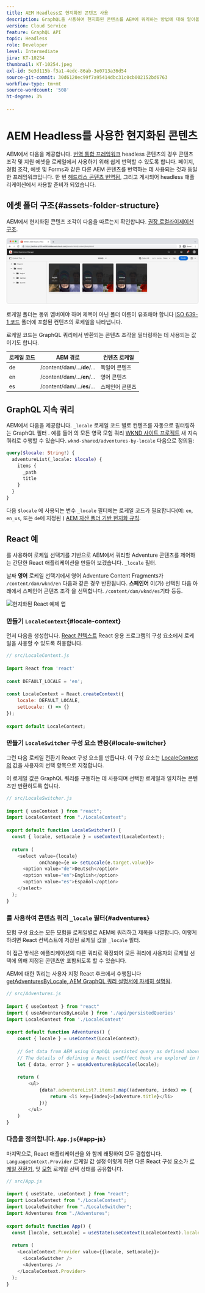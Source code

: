 ```yaml
---
title: AEM Headless로 현지화된 콘텐츠 사용
description: GraphQL을 사용하여 현지화된 콘텐츠를 AEM에 쿼리하는 방법에 대해 알아봅니다.
version: Cloud Service
feature: GraphQL API
topic: Headless
role: Developer
level: Intermediate
jira: KT-10254
thumbnail: KT-10254.jpeg
exl-id: 5e3d115b-f3a1-4edc-86ab-3e0713a36d54
source-git-commit: 30d6120ec99f7a95414dbc31c0cb002152bd6763
workflow-type: tm+mt
source-wordcount: '508'
ht-degree: 3%

---
```


# AEM Headless를 사용한 현지화된 콘텐츠

AEM에서 다음을 제공합니다. [번역 통합 프레임워크](https://experienceleague.adobe.com/docs/experience-manager-cloud-service/content/sites/administering/reusing-content/translation/integration-framework.html) headless 콘텐츠의 경우 콘텐츠 조각 및 지원 에셋을 로케일에서 사용하기 위해 쉽게 번역할 수 있도록 합니다. 페이지, 경험 조각, 에셋 및 Forms과 같은 다른 AEM 콘텐츠를 번역하는 데 사용되는 것과 동일한 프레임워크입니다. 한 번 [헤드리스 콘텐츠 번역됨](https://experienceleague.adobe.com/docs/experience-manager-cloud-service/content/headless/journeys/translation/overview.html), 그리고 게시되어 headless 애플리케이션에서 사용할 준비가 되었습니다.

## 에셋 폴더 구조{#assets-folder-structure}

AEM에서 현지화된 콘텐츠 조각이 다음을 따르는지 확인합니다. [권장 로컬라이제이션 구조](https://experienceleague.adobe.com/docs/experience-manager-cloud-service/content/headless/journeys/translation/getting-started.html#recommended-structure).

![현지화된 AEM assets 폴더](./assets/localized-content/asset-folders.jpg)

로케일 폴더는 동위 멤버여야 하며 제목이 아닌 폴더 이름이 유효해야 합니다 [ISO 639-1 코드](https://en.wikipedia.org/wiki/List_of_ISO_639-1_codes) 폴더에 포함된 컨텐츠의 로케일을 나타냅니다.

로케일 코드는 GraphQL 쿼리에서 반환되는 콘텐츠 조각을 필터링하는 데 사용되는 값이기도 합니다.

| 로케일 코드 | AEM 경로 | 컨텐츠 로케일 |
|--------------------------------|----------|----------|
| de | /content/dam/.../**de**/... | 독일어 콘텐츠 |
| en | /content/dam/.../**en**/... | 영어 콘텐츠 |
| es | /content/dam/.../**es**/... | 스페인어 콘텐츠 |

## GraphQL 지속 쿼리

AEM에서 다음을 제공합니다. `_locale` 로케일 코드 별로 컨텐츠를 자동으로 필터링하는 GraphQL 필터 . 예를 들어 의 모든 영국 모험 쿼리 [WKND 사이트 프로젝트](https://github.com/adobe/aem-guides-wknd) 새 지속 쿼리로 수행할 수 있습니다. `wknd-shared/adventures-by-locale` 다음으로 정의됨:

```graphql
query($locale: String!) {
  adventureList(_locale: $locale) {
    items {      
      _path
      title
    }
  }
}
```

다음 `$locale` 에 사용되는 변수 `_locale` 필터에는 로케일 코드가 필요합니다(예: `en`, `en_us`, 또는 `de`에 지정된 ) [AEM 자산 폴더 기반 현지화 규칙](#assets-folder-structure).

## React 예

를 사용하여 로케일 선택기를 기반으로 AEM에서 쿼리할 Adventure 콘텐츠를 제어하는 간단한 React 애플리케이션을 만들어 보겠습니다. `_locale` 필터.

날짜 __영어__ 로케일 선택기에서 영어 Adventure Content Fragments가 `/content/dam/wknd/en` 다음과 같은 경우 반환됩니다. __스페인어__ 이(가) 선택된 다음 아래에서 스페인어 콘텐츠 조각 을 선택합니다. `/content/dam/wknd/es`기타 등등.

![현지화된 React 예제 앱](./assets/localized-content/react-example.png)

### 만들기 `LocaleContext`{#locale-context}

먼저 다음을 생성합니다. [React 컨텍스트](https://reactjs.org/docs/context.html) React 응용 프로그램의 구성 요소에서 로케일을 사용할 수 있도록 허용합니다.

```javascript
// src/LocaleContext.js

import React from 'react'

const DEFAULT_LOCALE = 'en';

const LocaleContext = React.createContext({
    locale: DEFAULT_LOCALE, 
    setLocale: () => {}
});

export default LocaleContext;
```

### 만들기 `LocaleSwitcher` 구성 요소 반응{#locale-switcher}

그런 다음 로케일 전환기 React 구성 요소를 만듭니다. 이 구성 요소는 [LocaleContext의](#locale-context) 값을 사용자의 선택 항목으로 지정합니다.

이 로케일 값은 GraphQL 쿼리를 구동하는 데 사용되며 선택한 로케일과 일치하는 콘텐츠만 반환하도록 합니다.

```javascript
// src/LocaleSwitcher.js

import { useContext } from "react";
import LocaleContext from "./LocaleContext";

export default function LocaleSwitcher() {
  const { locale, setLocale } = useContext(LocaleContext);

  return (
    <select value={locale}
            onChange={e => setLocale(e.target.value)}>
      <option value="de">Deutsch</option>
      <option value="en">English</option>
      <option value="es">Español</option>
    </select>
  );
}
```

### 를 사용하여 콘텐츠 쿼리 `_locale` 필터{#adventures}

모험 구성 요소는 모든 모험을 로케일별로 AEM에 쿼리하고 제목을 나열합니다. 이렇게 하려면 React 컨텍스트에 저장된 로케일 값을 `_locale` 필터.

이 접근 방식은 애플리케이션의 다른 쿼리로 확장되어 모든 쿼리에 사용자의 로케일 선택에 의해 지정된 콘텐츠만 포함되도록 할 수 있습니다.

AEM에 대한 쿼리는 사용자 지정 React 후크에서 수행됩니다 [getAdventuresByLocale, AEM GraphQL 쿼리 설명서에 자세히 설명됨](./aem-headless-sdk.md).

```javascript
// src/Adventures.js

import { useContext } from "react"
import { useAdventuresByLocale } from './api/persistedQueries'
import LocaleContext from './LocaleContext'

export default function Adventures() {
    const { locale } = useContext(LocaleContext);

    // Get data from AEM using GraphQL persisted query as defined above 
    // The details of defining a React useEffect hook are explored in How to > AEM Headless SDK
    let { data, error } = useAdventuresByLocale(locale);

    return (
        <ul>
            {data?.adventureList?.items?.map((adventure, index) => { 
                return <li key={index}>{adventure.title}</li>
            })}
        </ul>
    )
}
```

### 다음을 정의합니다. `App.js`{#app-js}

마지막으로, React 애플리케이션을 와 함께 래핑하여 모두 결합합니다. `LanguageContext.Provider` 로케일 값 설정 이렇게 하면 다른 React 구성 요소가 [로케일 전환기](#locale-switcher), 및 [모험](#adventures) 로케일 선택 상태를 공유합니다.

```javascript
// src/App.js

import { useState, useContext } from "react";
import LocaleContext from "./LocaleContext";
import LocaleSwitcher from "./LocaleSwitcher";
import Adventures from "./Adventures";

export default function App() {
  const [locale, setLocale] = useState(useContext(LocaleContext).locale);

  return (
    <LocaleContext.Provider value={{locale, setLocale}}>
      <LocaleSwitcher />
      <Adventures />
    </LocaleContext.Provider>
  );
}
```
